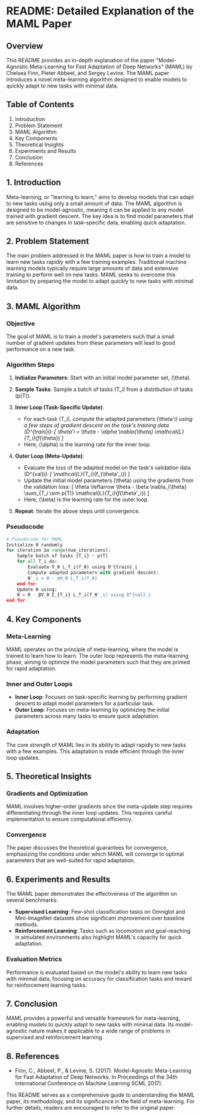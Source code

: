 # README: Detailed Explanation of the MAML Paper

## Overview

This README provides an in-depth explanation of the paper "Model-Agnostic Meta-Learning for Fast Adaptation of Deep Networks" (MAML) by Chelsea Finn, Pieter Abbeel, and Sergey Levine. The MAML paper introduces a novel meta-learning algorithm designed to enable models to quickly adapt to new tasks with minimal data.

## Table of Contents

1. Introduction
2. Problem Statement
3. MAML Algorithm
4. Key Components
5. Theoretical Insights
6. Experiments and Results
7. Conclusion
8. References

## 1. Introduction

Meta-learning, or "learning to learn," aims to develop models that can adapt to new tasks using only a small amount of data. The MAML algorithm is designed to be model-agnostic, meaning it can be applied to any model trained with gradient descent. The key idea is to find model parameters that are sensitive to changes in task-specific data, enabling quick adaptation.

## 2. Problem Statement

The main problem addressed in the MAML paper is how to train a model to learn new tasks rapidly with a few training examples. Traditional machine learning models typically require large amounts of data and extensive training to perform well on new tasks. MAML seeks to overcome this limitation by preparing the model to adapt quickly to new tasks with minimal data.

## 3. MAML Algorithm

### Objective

The goal of MAML is to train a model's parameters such that a small number of gradient updates from these parameters will lead to good performance on a new task.

### Algorithm Steps

1. **Initialize Parameters**: Start with an initial model parameter set, \(\theta\).

2. **Sample Tasks**: Sample a batch of tasks \(T_i\) from a distribution of tasks \(p(T)\).

3. **Inner Loop (Task-Specific Update)**:
   - For each task \(T_i\), compute the adapted parameters \(\theta'_i\) using a few steps of gradient descent on the task's training data \(D^{train}_i\):
     \[
     \theta'_i = \theta - \alpha \nabla_{\theta} \mathcal{L}_{T_i}(f_{\theta})
     \]
   - Here, \(\alpha\) is the learning rate for the inner loop.

4. **Outer Loop (Meta-Update)**:
   - Evaluate the loss of the adapted model on the task's validation data \(D^{val}_i\):
     \[
     \mathcal{L}_{T_i}(f_{\theta'_i})
     \]
   - Update the initial model parameters \(\theta\) using the gradients from the validation loss:
     \[
     \theta \leftarrow \theta - \beta \nabla_{\theta} \sum_{T_i \sim p(T)} \mathcal{L}_{T_i}(f_{\theta'_i})
     \]
   - Here, \(\beta\) is the learning rate for the outer loop.

5. **Repeat**: Iterate the above steps until convergence.

### Pseudocode

```python
# Pseudocode for MAML
Initialize θ randomly
for iteration in range(num_iterations):
    Sample batch of tasks {T_i} ~ p(T)
    for all T_i do:
        Evaluate ∇_θ L_T_i(f_θ) using D^{train}_i
        Compute adapted parameters with gradient descent:
        θ'_i = θ - α∇_θ L_T_i(f_θ)
    end for
    Update θ using:
    θ = θ - β∇_θ Σ_{T_i} L_T_i(f_θ'_i) using D^{val}_i
end for
```

## 4. Key Components

### Meta-Learning

MAML operates on the principle of meta-learning, where the model is trained to learn how to learn. The outer loop represents the meta-learning phase, aiming to optimize the model parameters such that they are primed for rapid adaptation.

### Inner and Outer Loops

- **Inner Loop**: Focuses on task-specific learning by performing gradient descent to adapt model parameters for a particular task.
- **Outer Loop**: Focuses on meta-learning by optimizing the initial parameters across many tasks to ensure quick adaptation.

### Adaptation

The core strength of MAML lies in its ability to adapt rapidly to new tasks with a few examples. This adaptation is made efficient through the inner loop updates.

## 5. Theoretical Insights

### Gradients and Optimization

MAML involves higher-order gradients since the meta-update step requires differentiating through the inner loop updates. This requires careful implementation to ensure computational efficiency.

### Convergence

The paper discusses the theoretical guarantees for convergence, emphasizing the conditions under which MAML will converge to optimal parameters that are well-suited for rapid adaptation.

## 6. Experiments and Results

The MAML paper demonstrates the effectiveness of the algorithm on several benchmarks:

- **Supervised Learning**: Few-shot classification tasks on Omniglot and Mini-ImageNet datasets show significant improvement over baseline methods.
- **Reinforcement Learning**: Tasks such as locomotion and goal-reaching in simulated environments also highlight MAML's capacity for quick adaptation.

### Evaluation Metrics

Performance is evaluated based on the model's ability to learn new tasks with minimal data, focusing on accuracy for classification tasks and reward for reinforcement learning tasks.

## 7. Conclusion

MAML provides a powerful and versatile framework for meta-learning, enabling models to quickly adapt to new tasks with minimal data. Its model-agnostic nature makes it applicable to a wide range of problems in supervised and reinforcement learning.

## 8. References

- Finn, C., Abbeel, P., & Levine, S. (2017). Model-Agnostic Meta-Learning for Fast Adaptation of Deep Networks. In Proceedings of the 34th International Conference on Machine Learning (ICML 2017).

This README serves as a comprehensive guide to understanding the MAML paper, its methodology, and its significance in the field of meta-learning. For further details, readers are encouraged to refer to the original paper.
